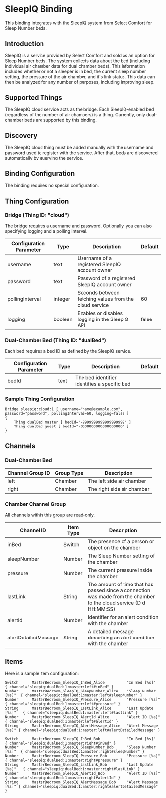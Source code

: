 # SleepIQ Binding

This binding integrates with the SleepIQ system from Select Comfort for Sleep Number beds.

## Introduction

SleepIQ is a service provided by Select Comfort and sold as an option for Sleep Number beds. The system collects data about the bed (including individual air chamber data for dual chamber beds). This information includes whether or not a sleeper is in bed, the current sleep number setting, the pressure of the air chamber, and it's link status. This data can then be analyzed for any number of purposes, including improving sleep.

## Supported Things

The SleepIQ cloud service acts as the bridge. Each SleepIQ-enabled bed (regardless of the number of air chambers) is a thing. Currently, only dual-chamber beds are supported by this binding.

## Discovery

The SleepIQ cloud thing must be added manually with the username and password used to register with the service. After that, beds are discovered automatically by querying the service.

## Binding Configuration

The binding requires no special configuration.

## Thing Configuration

### Bridge (Thing ID: "cloud")

The bridge requires a username and password. Optionally, you can also specifying logging and a polling interval.

| Configuration Parameter | Type    | Description                                            | Default |
|-------------------------|---------|--------------------------------------------------------|---------|
| username                | text    | Username of a registered SleepIQ account owner         |         |
| password                | text    | Password of a registered SleepIQ account owner         |         |
| pollingInterval         | integer | Seconds between fetching values from the cloud service | 60      |
| logging                 | boolean | Enables or disables logging in the SleepIQ API         | false   |

### Dual-Chamber Bed (Thing ID: "dualBed")

Each bed requires a bed ID as defined by the SleepIQ service.

| Configuration Parameter | Type    | Description                                  | Default |
|-------------------------|---------|----------------------------------------------|---------|
| bedId                   | text    | The bed identifier identifies a specific bed |         |

### Sample Thing Configuration

```
Bridge sleepiq:cloud:1 [ username="name@example.com", password="password", pollingInterval=60, logging=false ]
{
    Thing dualBed master [ bedId="-9999999999999999999" ]
    Thing dualBed guest [ bedId="-8888888888888888888" ] 
}
```

## Channels

### Dual-Chamber Bed

| Channel Group ID | Group Type | Description                |
|------------------|------------|----------------------------|
| left             | Chamber    | The left side air chamber  |
| right            | Chamber    | The right side air chamber |

### Chamber Channel Group

All channels within this group are read-only.

| Channel ID           | Item Type | Description                                                                                                         |
|----------------------|-----------|---------------------------------------------------------------------------------------------------------------------|
| inBed                | Switch    | The presence of a person or object on the chamber                                                                   |
| sleepNumber          | Number    | The Sleep Number setting of the chamber                                                                             |
| pressure             | Number    | The current pressure inside the chamber                                                                             |
| lastLink             | String    | The amount of time that has passed since a connection was made from the chamber to the cloud service (D d HH:MM:SS) |
| alertId              | Number    | Identifier for an alert condition with the chamber                                                                  |
| alertDetailedMessage | String    | A detailed message describing an alert condition with the chamber                                                   |

## Items

Here is a sample item configuration:

```
Switch      MasterBedroom_SleepIQ_InBed_Alice          "In Bed [%s]"        { channel="sleepiq:dualBed:1:master:left#inBed" }
Number      MasterBedroom_SleepIQ_SleepNumber_Alice    "Sleep Number [%s]"  { channel="sleepiq:dualBed:1:master:left#sleepNumber" }
Number      MasterBedroom_SleepIQ_Pressure_Alice       "Pressure [%s]"      { channel="sleepiq:dualBed:1:master:left#pressure" }
String      MasterBedroom_SleepIQ_LastLink_Alice       "Last Update [%s]"   { channel="sleepiq:dualBed:1:master:left#lastLink" }
Number      MasterBedroom_SleepIQ_AlertId_Alice        "Alert ID [%s]"      { channel="sleepiq:dualBed:1:master:left#alertId" }
String      MasterBedroom_SleepIQ_AlertMessage_Alice   "Alert Message [%s]" { channel="sleepiq:dualBed:1:master:left#alertDetailedMessage" }

Switch      MasterBedroom_SleepIQ_InBed_Bob            "In Bed [%s]"        { channel="sleepiq:dualBed:1:master:right#inBed" }
Number      MasterBedroom_SleepIQ_SleepNumber_Bob      "Sleep Number [%s]"  { channel="sleepiq:dualBed:1:master:right#sleepNumber" }
Number      MasterBedroom_SleepIQ_Pressure_Bob         "Pressure [%s]"      { channel="sleepiq:dualBed:1:master:right#pressure" }
String      MasterBedroom_SleepIQ_LastLink_Bob         "Last Update [%s]"   { channel="sleepiq:dualBed:1:master:right#lastLink" }
Number      MasterBedroom_SleepIQ_AlertId_Bob          "Alert ID [%s]"      { channel="sleepiq:dualBed:1:master:right#alertId" }
String      MasterBedroom_SleepIQ_AlertMessage_Bob     "Alert Message [%s]" { channel="sleepiq:dualBed:1:master:right#alertDetailedMessage" }
```
